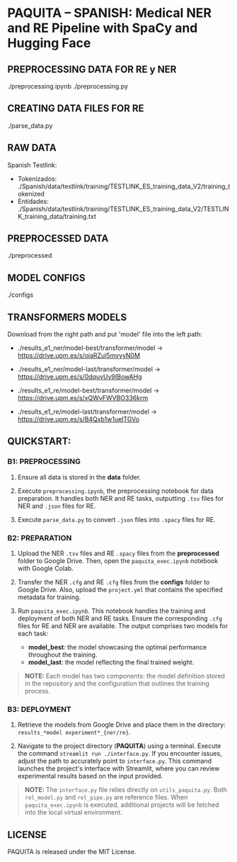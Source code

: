 # PAQUITA – SPANISH: Medical NER and RE Pipeline with SpaCy and Hugging Face

## PREPROCESSING DATA FOR RE y NER
./preprocessing.ipynb
./preprocessing.py

## CREATING DATA FILES FOR RE
./parse_data.py


## RAW DATA
Spanish Testlink:
- Tokenizados: ./Spanish/data/testlink/training/TESTLINK_ES_training_data_V2/training_tokenized
- Entidades: ./Spanish/data/testlink/training/TESTLINK_ES_training_data_V2/TESTLINK_training_data/training.txt


## PREPROCESSED DATA
./preprocessed


## MODEL CONFIGS
./configs


## TRANSFORMERS MODELS 
Download from the right path and put 'model' file into the left path:

- ./results_e1_ner/model-best/transformer/model -> https://drive.upm.es/s/oiaRZul5mvyyN0M
- ./results_e1_ner/model-last/transformer/model -> https://drive.upm.es/s/0dquyUv9IBowAHg

- ./results_e1_re/model-best/transformer/model -> https://drive.upm.es/s/xQWyFWVBO336krm
- ./results_e1_re/model-last/transformer/model -> https://drive.upm.es/s/B4Qxb1w1ueITGVo


## QUICKSTART:
### B1: PREPROCESSING

1. Ensure all data is stored in the **data** folder.
  
2. Execute `preprocessing.ipynb`, the preprocessing notebook for data preparation. It handles both NER and RE tasks, outputting `.tsv` files for NER and `.json` files for RE.
  
3. Execute `parse_data.py` to convert `.json` files into `.spacy` files for RE.

### B2: PREPARATION

1. Upload the NER `.tsv` files and RE `.spacy` files from the **preprocessed** folder to Google Drive. Then, open the `paquita_exec.ipynb` notebook with Google Colab.
  
2. Transfer the NER `.cfg` and RE `.cfg` files from the **configs** folder to Google Drive. Also, upload the `project.yml` that contains the specified metadata for training.
  
3. Run `paquita_exec.ipynb`. This notebook handles the training and deployment of both NER and RE tasks. Ensure the corresponding `.cfg` files for RE and NER are available. The output comprises two models for each task: 
   - **model_best**: the model showcasing the optimal performance throughout the training. 
   - **model_last**: the model reflecting the final trained weight.

> **NOTE:** Each model has two components: the model definition stored in the repository and the configuration that outlines the training process.


### B3: DEPLOYMENT

1. Retrieve the models from Google Drive and place them in the directory: `results_*model experiment*_{ner/re}`.

2. Navigate to the project directory (**PAQUITA**) using a terminal. Execute the command `streamlit run ./interface.py`. If you encounter issues, adjust the path to accurately point to `interface.py`. This command launches the project's interface with Streamlit, where you can review experimental results based on the input provided.

> **NOTE:** The `interface.py` file relies directly on `utils_paquita.py`. Both `rel_model.py` and `rel_pipe.py` are reference files. When `paquita_exec.ipynb` is executed, additional projects will be fetched into the local virtual environment.



## LICENSE
PAQUITA is released under the MIT License.
